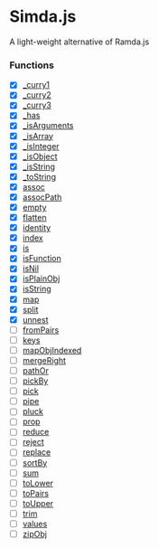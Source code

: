 # Simda.js

A light-weight alternative  of Ramda.js

### Functions
- [x] [_curry1](src/internal/curry1.js)
- [x] [_curry2](src/internal/curry2.js)
- [x] [_curry3](src/internal/curry3.js)
- [x] [_has](src/internal/has.js)
- [x] [_isArguments](src/internal/isArguments.js)
- [x] [_isArray](src/internal/isArray.js)
- [x] [_isInteger](src/internal/isInteger.js)
- [x] [_isObject](src/internal/isObject.js)
- [x] [_isString](src/internal/isString.js)
- [x] [_toString](src/internal/toString.js)
- [x] [assoc](src/assoc.js)
- [x] [assocPath](src/assocPath.js)
- [x] [empty](src/empty.js)
- [x] [flatten](src/flatten.js)
- [x] [identity](src/identity.js)
- [x] [index](src/index.js)
- [x] [is](src/is.js)
- [x] [isFunction](src/isFunction.js)
- [x] [isNil](src/isNil.js)
- [x] [isPlainObj](src/isPlainObj.js)
- [x] [isString](src/isString.js)
- [x] [map](src/map.js)
- [x] [split](src/split.js)
- [x] [unnest](src/unnest.js)
- [ ] [fromPairs](src/fromPairs.js)
- [ ] [keys](src/keys.js)
- [ ] [mapObjIndexed](src/mapObjIndexed.js)
- [ ] [mergeRight](src/mergeRight.js)
- [ ] [pathOr](src/pathOr.js)
- [ ] [pickBy](src/pickBy.js)
- [ ] [pick](src/pick.js)
- [ ] [pipe](src/pipe.js)
- [ ] [pluck](src/pluck.js)
- [ ] [prop](src/prop.js)
- [ ] [reduce](src/reduce.js)
- [ ] [reject](src/reject.js)
- [ ] [replace](src/replace.js)
- [ ] [sortBy](src/sortBy.js)
- [ ] [sum](src/sum.js)
- [ ] [toLower](src/toLower.js)
- [ ] [toPairs](src/toPairs.js)
- [ ] [toUpper](src/toUpper.js)
- [ ] [trim](src/trim.js)
- [ ] [values](src/values.js)
- [ ] [zipObj](src/zipObj.js)
